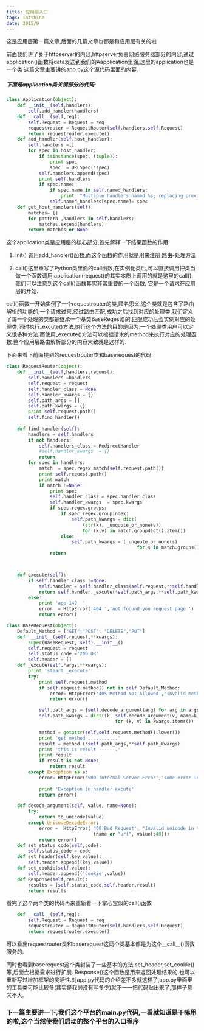 ```yaml
---
title: 应用层入口 
tags: iotshine
date: 2015/9
---
```



这是应用层第一篇文章,后面的几篇文章也都是和应用层有关的啦

前面我们讲了关于httpserver的内容,httpserver负责网络服务器部分的内容,通过application()函数将data发送到我们的Aapplication里面,这里的application也是一个类
这篇文章主要讲的app.py这个源代码里面的内容.
<!-- more -->
##### 下面是application类关键部分的代码:
```python
class Application(object):
	def __init__(self,handlers):
		self.add_handler(handlers)
	def __call__(self,req):
		self.Request = Request = req	
		requestrouter = RequestRouter(self.handlers,self.Request)
		return requestrouter.execute()
	def add_handler(self,host_handler):
		self.handlers =[]
		for spec in host_handler:
			if isinstance(spec, (tuple)):
				print spec
				spec  = URLSpec(*spec)
			self.handlers.append(spec)
			print self.handlers
			if spec.name:
				if spec.name in self.named_handlers:
					print  "Multiple handlers named %s; replacing previous value"%spec.name
				self.named_handlers[spec.name]= spec
	def get_host_handlers(self):
		matches= []
		for pattern ,handlers in self.handlers:
			matches.extend(handlers)
		return matches or None	
```
这个application类是应用层的核心部分,首先解释一下结果函数的作用:

1.    init() 调用add_handler()函数,而这个函数的作用就是用来注册 路由-处理方法 

2.    call()这里重写了Python类里面的call函数,在实例化类后,可以直接调用把类当做一个函数调用,application(request)的其实本质上调用的就是这里的call(),我们可以注意到这个call()函数其实非常重要的一个函数,
它是一个请求在应用层的开始.

call()函数一开始实例了一个requestrouter的类,顾名思义,这个类就是包含了路由解析的功能的,一个请求过来,经过路由匹配,成功之后找到对应的处理类,我们定义了每一个处理的类都是继承一个基类BaseReqest()的,匹配成功后会实例对应的处理类,同时执行_excute()方法,执行这个方法的目的是因为:一个处理类用户可以定义很多种方法,而使用_execute()方法可以根据请求的method来执行对应的处理函数.整个应用层路由解析部分的内容大致就是这样的.

下面来看下前面提到的requestrouter类和baserequest的代码:
```python
class RequestRouter(object):
	def __init__(self,handlers,request):
		self.handlers =handlers
		self.request = request
		self.handler_class = None
		self.handler_kwargs = {}
		self.path_args = []
		self.path_kwargs = {}
		print self.request.path()
		self.find_handler()
	
	def find_handler(self):
		handlers = self.handlers
		if not handlers:
			self.handlers_class = RedirectHandler
			#self.handler_kwargs  = {}
			return
		for spec in handlers:
			match  = spec.regex.match(self.request.path())
			print self.request.path()
			print match
			if match !=None:
				print spec
				self.handler_class = spec.handler_class
				self.handler_kwargs  = spec.kwargs
				if spec.regex.groups:
					if spec.regex.groupindex:
						self.path_kwargs = dict(
							(str(k), _unquote_or_none(v))
							for (k,v) in match.groupdict().item())
					else:
						self.path_kwargs = [_unquote_or_none(s)
												for s in match.groups()]
				return



	def execute(self):
		if self.handler_class !=None:
			self.handler = self.handler_class(self.request,**self.handler_kwargs)
			return self.handler._excute(*self.path_args,**self.path_kwargs)
		else:
			print 'app 149  '
			error  = HttpError('404 ','not foound you request page ')
			return error()
```
```python
class BaseRequest(object):
	Default_Method = ["GET","POST", "DELETE","PUT"]
	def  __init__(self,request,**kwargs):
		super(BaseRequest, self).__init__()
		self.request = request
		self.status_code ='200 OK'
		self.header = []
	def _excute(self,*args,**kwargs):
		print 'steart _execute'
		try:
			print self.request.method
			if self.request.method() not in self.Default_Method:
				error= HttpError('405 Method Not Allowed','Invalid method')
				return error()

			self.path_args = [self.decode_argument(arg) for arg in args]
			self.path_kwargs = dict((k, self.decode_argument(v, name=k))
										for (k, v) in kwargs.items())

			method = getattr(self,self.request.method().lower())
			print 'get method ...........'
			result = method (*self.path_args,**self.path_kwargs)
			print 'this is result ------.'
			print result
			if result is not None:
				return result
		except Exception as e:
			error= HttpError('500 Internal Server Error','some error in server ')
				
			print 'Exception in handler excute'
			return error()

	def decode_argument(self, value, name=None):
		try:
			return to_unicode(value)
		except UnicodeDecodeError:
			error =  HttpError('400 Bad Request', "Invalid unicode in %s: %r" %
								(name or "url", value[:40]))
			return error()
	def set_status_code(self,code):
		self.status_code = code
	def set_header(self,key,value):
		self.header.append((key,value))
	def set_cookie(self,value):
		self.header.append(('Cookie',value))
	def Response(self,result):
		results = (self.status_code,self.header,result)
		return results
```

看完了这个两个类的代码再来重新看一下掌心宝似的call()函数
```python
	def __call__(self,req):
		self.Request = Request = req	
		requestrouter = RequestRouter(self.handlers,self.Request)
		return requestrouter.execute()
```
可以看出requestrouter类和baserequest这两个类基本都是为这个__call__()函数服务的.

同时也看到baserequest这个类封装了一些基本的方法,set_header,set_cookie()等,后面会根据需求进行扩展.
Response()这个函数是用来返回处理结果的.也可以重新写过增加框架的灵活性.对app.py代码的介绍差不多就这样了,app.py里面里的工具类可能比较多(其实是我懒没有写多少)就不一一把代码贴出来了,那样子意义不大.

### 下一篇主要讲一下,我们这个平台的main.py代码,一看就知道是干嘛用的啦,这个当然使我们启动的整个平台的入口程序